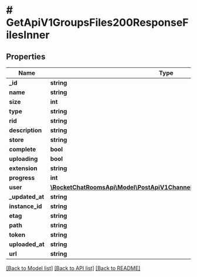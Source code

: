 # # GetApiV1GroupsFiles200ResponseFilesInner

## Properties

Name | Type | Description | Notes
------------ | ------------- | ------------- | -------------
**_id** | **string** |  | [optional]
**name** | **string** |  | [optional]
**size** | **int** |  | [optional]
**type** | **string** |  | [optional]
**rid** | **string** |  | [optional]
**description** | **string** |  | [optional]
**store** | **string** |  | [optional]
**complete** | **bool** |  | [optional]
**uploading** | **bool** |  | [optional]
**extension** | **string** |  | [optional]
**progress** | **int** |  | [optional]
**user** | [**\RocketChatRoomsApi\Model\PostApiV1ChannelsCreate200ResponseChannelU**](PostApiV1ChannelsCreate200ResponseChannelU.md) |  | [optional]
**_updated_at** | **string** |  | [optional]
**instance_id** | **string** |  | [optional]
**etag** | **string** |  | [optional]
**path** | **string** |  | [optional]
**token** | **string** |  | [optional]
**uploaded_at** | **string** |  | [optional]
**url** | **string** |  | [optional]

[[Back to Model list]](../../README.md#models) [[Back to API list]](../../README.md#endpoints) [[Back to README]](../../README.md)
